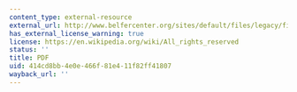 ```yaml
---
content_type: external-resource
external_url: http://www.belfercenter.org/sites/default/files/legacy/files/intsec29-4_tannenwald.pdf
has_external_license_warning: true
license: https://en.wikipedia.org/wiki/All_rights_reserved
status: ''
title: PDF
uid: 414cd8bb-4e0e-466f-81e4-11f82ff41807
wayback_url: ''
---
```

